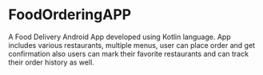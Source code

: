 # FoodOrderingAPP
A Food Delivery Android App developed using Kotlin language. App includes various restaurants, multiple menus, user can place order and get confirmation also users can mark their favorite restaurants and can track their order history as well.  
